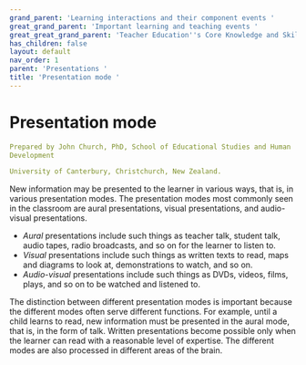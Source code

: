 ```yaml
---
grand_parent: 'Learning interactions and their component events '
great_grand_parent: 'Important learning and teaching events '
great_great_grand_parent: 'Teacher Education''s Core Knowledge and Skills.'
has_children: false
layout: default
nav_order: 1
parent: 'Presentations '
title: 'Presentation mode '
---
```

# Presentation mode


```yaml
Prepared by John Church, PhD, School of Educational Studies and Human
Development

University of Canterbury, Christchurch, New Zealand.
```


New information may be presented to the learner in various ways, that
is, in various presentation modes. The presentation modes most commonly
seen in the classroom are aural presentations, visual presentations, and
audio-visual presentations.

-   *Aural* presentations include such things as teacher talk, student
    talk, audio tapes, radio broadcasts, and so on for the learner to
    listen to.
-   *Visual* presentations include such things as written texts to read,
    maps and diagrams to look at, demonstrations to watch, and so on.
-   *Audio-visual* presentations include such things as DVDs, videos,
    films, plays, and so on to be watched and listened to.

The distinction between different presentation modes is important
because the different modes often serve different functions. For
example, until a child learns to read, new information must be presented
in the aural mode, that is, in the form of talk. Written presentations
become possible only when the learner can read with a reasonable level
of expertise. The different modes are also processed in different areas
of the brain.
